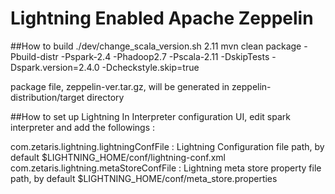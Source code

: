 # Lightning Enabled Apache Zeppelin

##How to build
./dev/change_scala_version.sh 2.11
mvn clean package -Pbuild-distr  -Pspark-2.4 -Phadoop2.7 -Pscala-2.11 -DskipTests -Dspark.version=2.4.0 -Dcheckstyle.skip=true

package file, zeppelin-ver.tar.gz, will be generated in zeppelin-distribution/target directory

##How to set up Lightning
In Interpreter configuration UI, edit spark interpreter and add the followings :

com.zetaris.lightning.lightningConfFile	: Lightning Configuration file path, by default $LIGHTNING_HOME/conf/lightning-conf.xml
com.zetaris.lightning.metaStoreConfFile	: Lightning meta store property file path, by default $LIGHTNING_HOME/conf/meta_store.properties